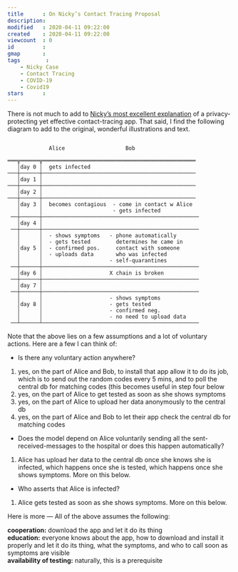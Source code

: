 ```yaml
---
title      : On Nicky’s Contact Tracing Proposal
description: 
modified   : 2020-04-11 09:22:00
created    : 2020-04-11 09:22:00
viewcount  : 0
id         : 
gmap       : 
tags        :
    - Nicky Case
    - Contact Tracing
    - COVID-19
    - Covid19
stars      : 
---
```


There is not much to add to [Nicky’s most excellent explanation](https://ncase.me/contact-tracing/) of a privacy-protecting yet effective contact-tracing app. That said, I find the following diagram to add to the original, wonderful illustrations and text.

```
                                                              
             Alice                   Bob                      
                                                              
═══╦══════╦════════════════════════════════════════════════   
   │day 0 │  gets infected                                    
───┼──────┼────────────────────────────────────────────────   
   │day 1 │                                                   
───┼──────┼────────────────────────────────────────────────   
   │day 2 │                                                   
───┼──────┼────────────────────────────────────────────────   
   │day 3 │  becomes contagious  - come in contact w Alice    
   │      │                      - gets infected              
 ──┼──────┼─────────────────────────────────────────────────  
   │day 4 │                                                   
 ──┼──────┼─────────────────────────────────────────────────  
   │      │  - shows symptoms   - phone automatically         
   │      │  - gets tested        determines he came in         
   │day 5 │  - confirmed pos.     contact with someone          
   │      │  - uploads data       who was infected              
   │      │                     - self-quarantines            
 ──┼──────┼─────────────────────────────────────────────────  
   │day 6 │                     X chain is broken             
 ──┼──────┼─────────────────────────────────────────────────  
   │day 7 │                                                   
 ──┼──────┼─────────────────────────────────────────────────  
   │      │                     - shows symptoms              
   │day 8 │                     - gets tested                 
   │      │                     - confirmed neg.              
   │      │                     - no need to upload data      
 ──┴──────┴─────────────────────────────────────────────────  
 ```

 Note that the above lies on a few assumptions and a lot of voluntary actions. Here are a few I can think of:

- Is there any voluntary action anywhere?
1. yes, on the part of Alice and Bob, to install that app allow it to do its job, which is to send out the random codes every 5 mins, and to poll the central db for matching codes (this becomes useful in step four below
2. yes, on the part of Alice to get tested as soon as she shows symptoms
3. yes, on the part of Alice to upload her data anonymously to the central db
4. yes, on the part of Alice and Bob to let their app check the central db for matching codes

- Does the model depend on Alice voluntarily sending all the sent-received-messages to the hospital or does this happen automatically?
1. Alice has upload her data to the central db once she knows she is infected, which happens once she is tested, which happens once she shows symptoms. More on this below.

- Who asserts that Alice is infected?
1. Alice gets tested as soon as she shows symptoms. More on this below.

Here is more — All of the above assumes the following:

**cooperation:** download the app and let it do its thing  
**education:** everyone knows about the app, how to download and install it properly and let it do its thing, what the symptoms, and who to call soon as symptoms are visible  
**availability of testing:** naturally, this is a prerequisite